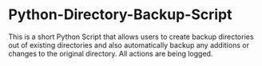 # Python-Directory-Backup-Script
This is a short Python Script that allows users to create backup directories out of existing
directories and also automatically backup any additions or changes to the original directory.
All actions are being logged.
